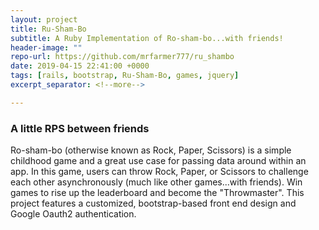 ```yaml
---
layout: project
title: Ru-Sham-Bo
subtitle: A Ruby Implementation of Ro-sham-bo...with friends!
header-image: ""
repo-url: https://github.com/mrfarmer777/ru_shambo
date: 2019-04-15 22:41:00 +0000
tags: [rails, bootstrap, Ru-Sham-Bo, games, jquery]
excerpt_separator: <!--more-->

---
```



### A little RPS between friends
Ro-sham-bo (otherwise known as Rock, Paper, Scissors) is a simple childhood game and a great use case for passing data around within an app. In this game, users can throw Rock, Paper, or Scissors to challenge each other asynchronously (much like other games...with friends). Win games to rise up the leaderboard and become the "Throwmaster". This project features a customized, bootstrap-based front end design and Google Oauth2 authentication.
<!--more-->












